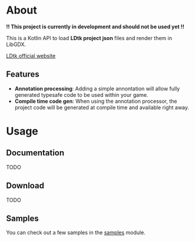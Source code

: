 
# About
**!! This project is currently in development and should not be used yet !!**

This is a Kotlin API to load **LDtk project json** files and render them in LibGDX.

[LDtk official website](https://ldtk.io/)

## Features
- **Annotation processing**: Adding a simple annontation will allow fully generated typesafe code to be used within your game.
- **Compile time code gen**: When using the annotation processor, the project code will be generated at compile time and available right away.


# Usage
## Documentation

TODO

## Download

TODO

## Samples

You can check out a few samples in the [samples](samples) module.
